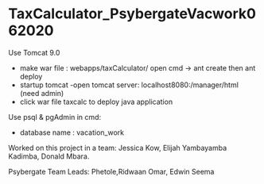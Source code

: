 # TaxCalculator_PsybergateVacwork062020

Use Tomcat 9.0
  - make war file : webapps/taxCalculator/ open cmd -> ant create then ant deploy
  - startup tomcat
  -open tomcat server: localhost8080:/manager/html (need admin)
  - click war file taxcalc to deploy java application
  
 Use psql & pgAdmin in cmd:
  - database name : vacation_work
  
  Worked on this project in a team: Jessica Kow, Elijah Yambayamba Kadimba, Donald Mbara.
  
  Psybergate Team Leads: Phetole,Ridwaan Omar, Edwin Seema
